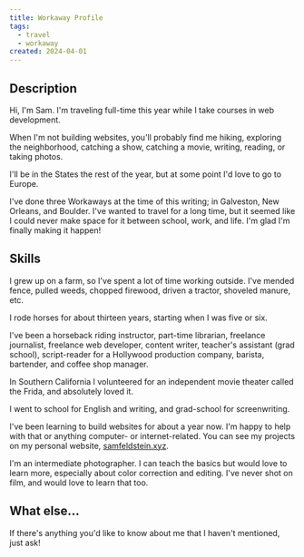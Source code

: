 ```yaml
---
title: Workaway Profile
tags:
  - travel
  - workaway
created: 2024-04-01
---
```


## Description

Hi, I'm Sam. I'm traveling full-time this year while I take courses in web development. 

When I'm not building websites, you'll probably find me hiking, exploring the neighborhood, catching a show, catching a movie, writing, reading, or taking photos.

I'll be in the States the rest of the year, but at some point I'd love to go to Europe.

I've done three Workaways at the time of this writing; in Galveston, New Orleans, and Boulder. I've wanted to travel for a long time, but it seemed like I could never make space for it between school, work, and life. I'm glad I'm finally making it happen!

## Skills

I grew up on a farm, so I've spent a lot of time working outside. I've mended fence, pulled weeds, chopped firewood, driven a tractor, shoveled manure, etc.

I rode horses for about thirteen years, starting when I was five or six.

I've been a horseback riding instructor, part-time librarian, freelance journalist, freelance web developer, content writer, teacher's assistant (grad school), script-reader for a Hollywood production company, barista, bartender, and coffee shop manager.

In Southern California I volunteered for an independent movie theater called the Frida, and absolutely loved it.

I went to school for English and writing, and grad-school for screenwriting.

I've been learning to build websites for about a year now. I'm happy to help with that or anything computer- or internet-related. You can see my projects on my personal website, [samfeldstein.xyz](https://samfeldstein.xyz).

I'm an intermediate photographer. I can teach the basics but would love to learn more, especially about color correction and editing. I've never shot on film, and would love to learn that too.

## What else…

If there's anything you'd like to know about me that I haven't mentioned, just ask!
